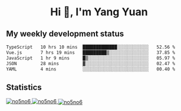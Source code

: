 <h1 align="center">Hi 👋, I'm Yang Yuan</h1>


## My weekly development status
<!--START_SECTION:waka-->

```txt
TypeScript   10 hrs 10 mins  █████████████░░░░░░░░░░░░   52.56 %
Vue.js       7 hrs 19 mins   █████████▒░░░░░░░░░░░░░░░   37.85 %
JavaScript   1 hr 9 mins     █▒░░░░░░░░░░░░░░░░░░░░░░░   05.97 %
JSON         28 mins         ▓░░░░░░░░░░░░░░░░░░░░░░░░   02.47 %
YAML         4 mins          ░░░░░░░░░░░░░░░░░░░░░░░░░   00.40 %
```

<!--END_SECTION:waka-->

## Statistics
<a href="https://github.com/anuraghazra/github-readme-stats">
  <img src="https://github-readme-stats.vercel.app/api/top-langs/?username=no5no6&theme=dracula" alt="no5no6">
</a>
<a href="https://github.com/anuraghazra/github-readme-stats">
  <img src="https://github-readme-stats.vercel.app/api?username=no5no6&show_icons=true&theme=dracula&line_height=40" alt="no5no6">
</a>
<a href="https://github.com/anuraghazra/github-readme-stats">
  <img align="center" src="https://github-readme-streak-stats.herokuapp.com/?user=no5no6&theme=dracula" alt="no5no6" />
</a>